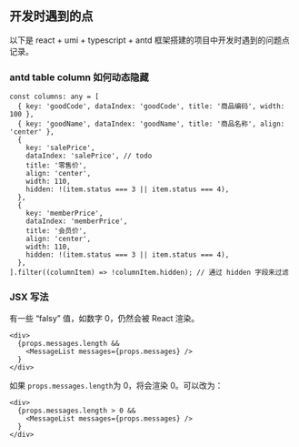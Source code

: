 ## 开发时遇到的点

以下是 react + umi + typescript + antd 框架搭建的项目中开发时遇到的问题点记录。

### antd table column 如何动态隐藏

```tsx
const columns: any = [
  { key: 'goodCode', dataIndex: 'goodCode', title: '商品编码', width: 100 },
  { key: 'goodName', dataIndex: 'goodName', title: '商品名称', align: 'center' },
  {
    key: 'salePrice',
    dataIndex: 'salePrice', // todo
    title: '零售价',
    align: 'center',
    width: 110,
    hidden: !(item.status === 3 || item.status === 4),
  },
  {
    key: 'memberPrice',
    dataIndex: 'memberPrice',
    title: '会员价',
    align: 'center',
    width: 110,
    hidden: !(item.status === 3 || item.status === 4),
  },
].filter((columnItem) => !columnItem.hidden); // 通过 hidden 字段来过滤
```

### JSX 写法
有一些 “falsy” 值，如数字 0，仍然会被 React 渲染。
```tsx
<div>
  {props.messages.length &&
    <MessageList messages={props.messages} />
  }
</div>
```
如果 `props.messages.length`为 0，将会渲染 0。可以改为：
```tsx
<div>
  {props.messages.length > 0 &&
    <MessageList messages={props.messages} />
  }
</div>
```
